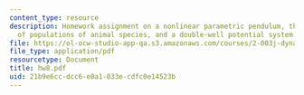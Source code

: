```yaml
---
content_type: resource
description: Homework assignment on a nonlinear parametric pendulum, the growth/decay
  of populations of animal species, and a double-well potential system.
file: https://ol-ocw-studio-app-qa.s3.amazonaws.com/courses/2-003j-dynamics-and-control-i-fall-2007/21b9e6ccdcc6e0a1033ecdfc0e14523b_hw8.pdf
file_type: application/pdf
resourcetype: Document
title: hw8.pdf
uid: 21b9e6cc-dcc6-e0a1-033e-cdfc0e14523b
---
```

